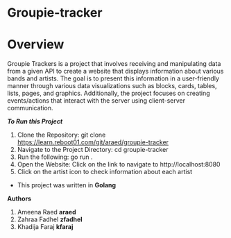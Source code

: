 # Groupie-tracker

# Overview
Groupie Trackers is a project that involves receiving and manipulating data from a given API to create a website that displays information about various bands and artists. The goal is to present this information in a user-friendly manner through various data visualizations such as blocks, cards, tables, lists, pages, and graphics. Additionally, the project focuses on creating events/actions that interact with the server using client-server communication.


_**To Run this Project**_
1. Clone the Repository: git clone https://learn.reboot01.com/git/araed/groupie-tracker
2. Navigate to the Project Directory: cd groupie-tracker
3. Run the following: go run .
4. Open the Website: Click on the link to navigate to http://localhost:8080
5. Click on the artist icon to check information about each artist

- This project was written in **Golang**

**Authors**
1. Ameena Raed **araed**
2. Zahraa Fadhel **zfadhel**
3. Khadija Faraj **kfaraj**


